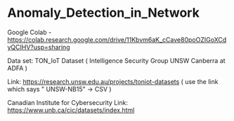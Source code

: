 # Anomaly_Detection_in_Network
Google Colab - https://colab.research.google.com/drive/11Kbvm6aK_cCave80poOZIGoXCdyQCIHV?usp=sharing


Data set:
TON_IoT Dataset ( Intelligence Security Group UNSW Canberra at ADFA )

Link: https://research.unsw.edu.au/projects/toniot-datasets ( use the link which says " UNSW-NB15" -> CSV )


Canadian Institute for Cybersecurity
Link: https://www.unb.ca/cic/datasets/index.html

